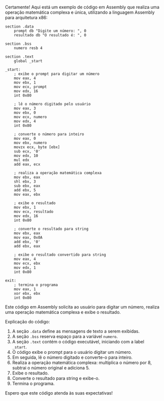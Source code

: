 Certamente! Aqui está um exemplo de código em Assembly que realiza uma operação matemática complexa e única, utilizando a linguagem Assembly para arquitetura x86:

```assembly
section .data
    prompt db "Digite um número: ", 0
    resultado db "O resultado é: ", 0

section .bss
    numero resb 4

section .text
    global _start

_start:
    ; exibe o prompt para digitar um número
    mov eax, 4
    mov ebx, 1
    mov ecx, prompt
    mov edx, 16
    int 0x80

    ; lê o número digitado pelo usuário
    mov eax, 3
    mov ebx, 0
    mov ecx, numero
    mov edx, 4
    int 0x80

    ; converte o número para inteiro
    mov eax, 0
    mov ebx, numero
    movzx ecx, byte [ebx]
    sub ecx, '0'
    mov edx, 10
    mul edx
    add eax, ecx

    ; realiza a operação matemática complexa
    mov ebx, eax
    shl ebx, 3
    sub ebx, eax
    add ebx, 5
    mov eax, ebx

    ; exibe o resultado
    mov ebx, 1
    mov ecx, resultado
    mov edx, 16
    int 0x80

    ; converte o resultado para string
    mov ebx, eax
    mov eax, 0x0A
    add ebx, '0'
    add ebx, eax

    ; exibe o resultado convertido para string
    mov eax, 4
    mov ecx, ebx
    mov edx, 1
    int 0x80

exit:
    ; termina o programa
    mov eax, 1
    xor ebx, ebx
    int 0x80
```

Este código em Assembly solicita ao usuário para digitar um número, realiza uma operação matemática complexa e exibe o resultado.

Explicação do código:
1. A seção `.data` define as mensagens de texto a serem exibidas.
2. A seção `.bss` reserva espaço para a variável `numero`.
3. A seção `.text` contém o código executável, iniciando com a label `_start`.
4. O código exibe o prompt para o usuário digitar um número.
5. Em seguida, lê o número digitado e converte-o para inteiro.
6. Realiza a operação matemática complexa: multiplica o número por 8, subtrai o número original e adiciona 5.
7. Exibe o resultado.
8. Converte o resultado para string e exibe-o.
9. Termina o programa.

Espero que este código atenda às suas expectativas!